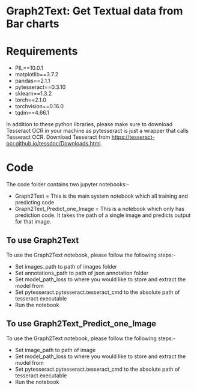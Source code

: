 ﻿# Graph2Text: Get Textual data from Bar charts

# Requirements
- PIL==10.0.1
- matplotlib==3.7.2
- pandas==2.1.1
- pytesseract==0.3.10
- sklearn==1.3.2
- torch==2.1.0
- torchvision==0.16.0
- tqdm==4.66.1

In addition to these python libraries, please make sure to download Tesseract OCR in your machine as pytesseract is just a wrapper that calls Tesseract OCR.
Download Tesseract from https://tesseract-ocr.github.io/tessdoc/Downloads.html.

# Code

The code folder contains two jupyter notebooks:-
- Graph2Text = This is the main system notebook which all training and predicting code
- Graph2Text_Predict_one_Image = This is a notebook which only has prediction code. It takes the path of a single image and predicts output for that image.

## To use Graph2Text 

To use the Graph2Text notebook, please follow the following steps:-
- Set images_path to path of images folder 
- Set annotations_path to path of json annotation folder
- Set model_path_loss to where you would like to store and extract the model from
- Set pytesseract.pytesseract.tesseract_cmd to the absolute path of tesseract executable 
- Run the notebook

## To use Graph2Text_Predict_one_Image 

To use the Graph2Text notebook, please follow the following steps:-
- Set image_path to path of image
- Set model_path_loss to where you would like to store and extract the model from
- Set pytesseract.pytesseract.tesseract_cmd to the absolute path of tesseract executable 
- Run the notebook
